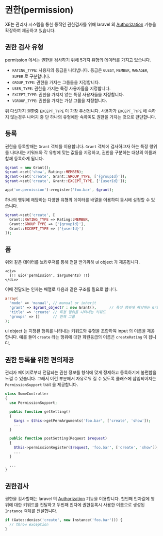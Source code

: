 # 권한\(permission\)

XE는 관리자 시스템을 통한 동적인 권한검사를 위해 laravel 의 [Authorization](https://laravel.com/docs/5.1/authorization) 기능을 확장하여 제공하고 있습니다.

## 권한 검사 유형

permission 에서는 권한을 검사하기 위해 5가지 유형의 데이터를 가지고 있습니다.

* `RATING_TYPE`: 사용자의 등급을 나타냅니다. 등급은 `GUEST`, `MEMBER`, `MANAGER`, `SUPER` 로 구분합니다.
* `GROUP_TYPE`: 권한을 가지는 그룹들을 지정합니다.
* `USER_TYPE`: 권한을 가지는 특정 사용자들을 지정합니다.
* `EXCEPT_TYPE`: 권한을 가지지 않는 특정 사용자들을 지정합니다.
* `VGROUP_TYPE`: 권한을 가지는 가상 그룹을 지정합니다.

위 다섯가지 권한중 `EXCEPT_TYPE` 이 가장 우선됩니다. 사용자가 `EXCEPT_TYPE` 에 속하지 않는경우 나머지 중 단 하나의 유형에만 속하여도 권한을 가지는 것으로 판단합니다.

## 등록

권한을 등록할때는 `Grant` 객체를 이용합니다. `Grant` 객체에 검사하고자 하는 특정 행위를 나타내는 키워드와 각 유형에 맞는 값들을 지정하고, 권한을 구분하는 대상의 이름과 함께 등록하게 됩니다.

```php
$grant = new Grant();
$grant->set('show', Rating::MEMBER);
$grant->set('create', Grant::GROUP_TYPE, ['{groupId}']);
$grant->set('create', Grant::EXCEPT_TYPE, ['{userId}']);

app('xe.permission')->register('foo.bar', $grant);
```

하나의 행위에 해당하는 다양한 유형의 데이터를 배열을 이용하여 동시에 설정할 수 있습니다.

```php
$grant->set('create', [
  Grant::RATING_TYPE => Rating::MEMBER,
  Grant::GROUP_TYPE => ['{groupId}'],
  Grant::EXCEPT_TYPE => ['{userId}']
]);
```

## 폼

위와 같은 데이터를 브라우저를 통해 전달 받기위해 ui object 가 제공됩니다.

```markup
<div>
  {!! uio('permission', $arguments) !!}
</div>
```

이때 전달되는 인자는 배열로 다음과 같은 구조를 필요로 합니다.

```php
array(
  'mode' => 'manual', // manual or inherit
  'grant' => $grant_object? : new Grant(),      // 특정 행위에 해당하는 Grant 객체 등록 값
  'title' => 'create' // 특정 행위를 나타내는 키워드
  'groups' => []      // 전체 그룹
);
```

ui object 는 지정된 행위를 나타내는 키워드와 유형을 조합하여 input 의 이름을 제공합니다. 예를 들어 `create` 라는 행위에 대한 회원등급의 이름은 `createRating` 이 됩니다.

## 권한 등록을 위한 편의제공

관리자 페이지로부터 전달되는 권한 정보를 형식에 맞게 정제하고 등록하기에 불편함을 느낄 수 있습니다. 그래서 이런 부분에서 자유로워 질 수 있도록 클래스에 삽입되어지는 `PermissionSupport` trait 을 제공합니다.

```php
class SomeController
{
  use PermissionSupport;

  public function getSetting()
  {
    $args = $this->getPermArguments('foo.bar', ['create', 'show']);
    ...
  }

  public function postSetting(Request $request)
  {
    $this->permissionRegister($request, 'foo.bar', ['create', 'show']);
    ...
  }

  ...
}
```

## 권한검사

권한을 검사할때는 laravel 의 [Authorization](https://laravel.com/docs/5.1/authorization) 기능을 이용합니다. 첫번째 인자값에 행위에 대한 키워드를 전달하고 두번째 인자에 권한등록시 사용한 이름으로 생성된 `Instance` 객체를 전달합니다.

```php
if (Gate::denies('create', new Instance('foo.bar'))) {
  // throw exception
}
```

